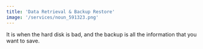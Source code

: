 ```yaml
---
title: 'Data Retrieval & Backup Restore'
image: '/services/noun_591323.png'
---
```


It is when the hard disk is bad, and the backup is all the information that you want to save.

